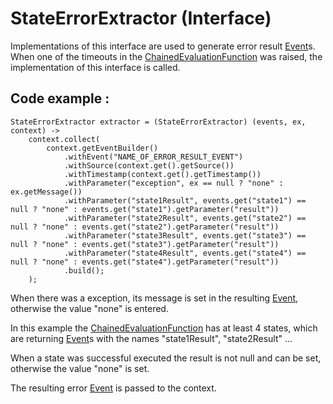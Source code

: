 # StateErrorExtractor (Interface)

Implementations of this interface are used to generate error result [Event](EVENT.html)s. When one of the timeouts in the
[ChainedEvaluationFunction](CEF.html) was raised, the implementation of this interface is called.

## Code example :

```
StateErrorExtractor extractor = (StateErrorExtractor) (events, ex, context) -> 
    context.collect(
        context.getEventBuilder()
            .withEvent("NAME_OF_ERROR_RESULT_EVENT")
            .withSource(context.get().getSource())
            .withTimestamp(context.get().getTimestamp())
            .withParameter("exception", ex == null ? "none" : ex.getMessage())
            .withParameter("state1Result", events.get("state1") == null ? "none" : events.get("state1").getParameter("result"))
            .withParameter("state2Result", events.get("state2") == null ? "none" : events.get("state2").getParameter("result"))
            .withParameter("state3Result", events.get("state3") == null ? "none" : events.get("state3").getParameter("result"))
            .withParameter("state4Result", events.get("state4") == null ? "none" : events.get("state4").getParameter("result"))
            .build();    
    );
```

When there was a exception, its message is set in the resulting [Event](EVENT.html), otherwise the value "none" is entered.

In this example the [ChainedEvaluationFunction](CEF.html) has at least 4 states, which are returning [Event](EVENT.html)s 
with the names "state1Result", "state2Result" ...

When a state was successful executed the result is not null and can be set, otherwise the value "none" is set.

The resulting error [Event](EVENT.html) is passed to the context.